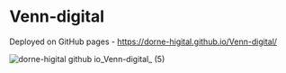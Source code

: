 # Venn-digital

Deployed on GitHub pages - https://dorne-higital.github.io/Venn-digital/

![dorne-higital github io_Venn-digital_ (5)](https://github.com/dorne-higital/Venn-digital/assets/126578655/2973651c-6767-4dd5-a8c5-f93d01982c85)
